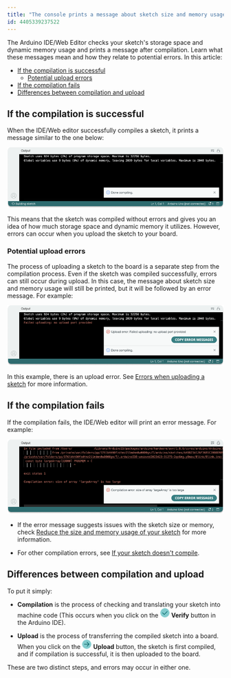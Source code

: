 ```yaml
---
title: "The console prints a message about sketch size and memory usage"
id: 4405339237522
---
```


The Arduino IDE/Web Editor checks your sketch's storage space and dynamic memory usage and prints a message after compilation. Learn what these messages mean and how they relate to potential errors. In this article:

* [If the compilation is successful](#if-the-compilation-is-successful)
  * [Potential upload errors](#potential-upload-errors)
* [If the compilation fails](#if-the-compilation-fails)
* [Differences between compilation and upload](#differences-between-compilation-and-upload)

<a id="if-the-compilation-is-successful"></a>

## If the compilation is successful

When the IDE/Web editor successfully compiles a sketch, it prints a message similar to the one below:

![IDE 2 with a message about sketch storage space and dynamic memory usage printed on the console](img/ide2_successful_compilation.png)

This means that the sketch was compiled without errors and gives you an idea of how much storage space and dynamic memory it utilizes. However, errors can occur when you upload the sketch to your board.

<a id="potential-upload-errors"></a>

### Potential upload errors

The process of uploading a sketch to the board is a separate step from the compilation process. Even if the sketch was compiled successfully, errors can still occur during upload. In this case, the message about sketch size and memory usage will still be printed, but it will be followed by an error message. For example:

![IDE 2 with a message about sketch storage space and dynamic memory usage and failed upload error printed on the console](img/ide2_upload_error.png)

In this example, there is an upload error. See [Errors when uploading a sketch](https://support.arduino.cc/hc/en-us/articles/4403365313810-Errors-when-uploading-a-sketch') for more information.

<a id="if-the-compilation-fails"></a>

## If the compilation fails

If the compilation fails, the IDE/Web editor will print an error message. For example:

![IDE 2 with a sketch size error message printed on the console](img/ide2_compilation_error_size.png)

* If the error message suggests issues with the sketch size or memory, check [Reduce the size and memory usage of your sketch](https://support.arduino.cc/hc/en-us/articles/360013825179-Reduce-the-size-and-memory-usage-of-your-sketch) for more information.

* For other compilation errors, see [If your sketch doesn't compile](https://support.arduino.cc/hc/en-us/articles/4402764401554-Compilation-errors-when-uploading).

<a id="differences-between-compilation-and-upload"></a>

## Differences between compilation and upload

To put it simply:

* **Compilation** is the process of checking and translating your sketch into machine code (This occurs when you click on the ![Verify button](img/symbol_verify2.png) **Verify** button in the Arduino IDE).

* **Upload** is the process of transferring the compiled sketch into a board. When you click on the ![Upload button](img/symbol_upload2.png) **Upload** button, the sketch is first compiled, and if compilation is successful, it is then uploaded to the board.

These are two distinct steps, and errors may occur in either one.
